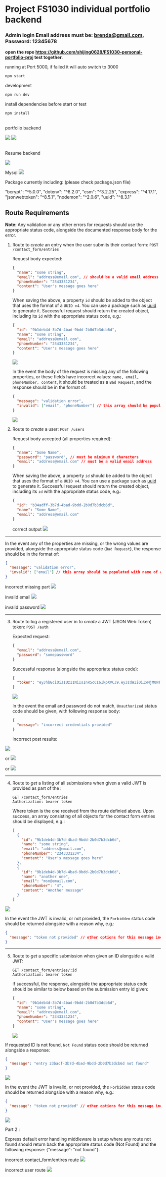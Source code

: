# Project FS1030 individual portfolio backend

### Admin login Email address must be: brenda@gmail.com, Password: 12345678

**open the repo https://github.com/shijing0628/FS1030-personal-portfolio-proj test together.**

running at Port 5000, if failed it will auto switch to 3000

```bash
npm start
```

development

```bash
npm run dev
```

install dependencies before start or test

```bash
npm install
```

<br>
portfolio backend

![](2021-03-20-20-37-05.png)
![](2021-03-17-22-18-28.png)

<br>
Resume backend

![](2021-03-20-20-36-14.png)

Mysql
![](2021-03-20-20-35-41.png)

Package currently including: (please check package.json file)

"bcrypt": "^5.0.0",
"dotenv": "^8.2.0",
"esm": "^3.2.25",
"express": "^4.17.1",
"jsonwebtoken": "^8.5.1",
"nodemon": "^2.0.6",
"uuid": "^8.3.1"

## Route Requirements

**Note**: Any validation or any other errors for requests should use the appropriate status code, alongside the documented response body for the error.

1. Route to _create_ an entry when the user submits their contact form:
   `POST /contact_form/entries`

   Request body expected:

   ```json
   {
     "name": "some string",
     "email": "address@email.com", // should be a valid email address
     "phoneNumber": "2343331234",
     "content": "User's message goes here"
   }
   ```

   When saving the above, a property `id` should be added to the object that uses the format of a `UUID v4`. You can use a package such as [uuid](https://www.npmjs.com/package/uuid) to generate it.
   Successful request should return the created object, including its `id` with the appropriate status code, e.g.:

   ```json
   {
     "id": "9b1deb4d-3b7d-4bad-9bdd-2b0d7b3dcb6d",
     "name": "some string",
     "email": "address@email.com",
     "phoneNumber": "2343331234",
     "content": "User's message goes here"
   }
   ```

   ![](2020-11-30-12-06-58.png)

   In the event the body of the request is missing any of the following properties, or these fields have incorrect values: `name, email, phoneNumber, content`, it should be treated as a `Bad Request`, and the response should be in the format of:

   ```json
   {
     "message": "validation error",
     "invalid": ["email", "phoneNumber"] // this array should be populated with name of any required property that is missing or has incorrect data
   }
   ```

   ![](2020-11-30-12-07-56.png)

2. Route to _create_ a user:
   `POST /users`

   Request body accepted (all properties required):

   ```json
   {
     "name": "Some Name",
     "password": "password", // must be minimum 8 characters
     "email": "address@email.com" // must be a valid email address
   }
   ```

   When saving the above, a property `id` should be added to the object that uses the format of a `UUID v4`. You can use a package such as [uuid](https://www.npmjs.com/package/uuid) to generate it.
   Successful request should return the created object, including its `id` with the appropriate status code, e.g.:

   ```json
   {
     "id": "b34adff-3b7d-4bad-9bdd-2b0d7b3dcb6d",
     "name": "Some Name",
     "email": "address@email.com"
   }
   ```

   correct output
   ![](2020-12-01-16-36-51.png)

---

In the event any of the properties are missing, or the wrong values are provided, alongside the appropriate status code (`Bad Request`), the response should be in the format of:

```json
{
  "message": "validation error",
  "invalid": ["email"] // this array should be populated with name of any required property that is missing or has incorrect data
}
```

incorrect
missing part
![](2020-11-30-12-11-15.png)

invalid email
![](2020-11-30-12-11-40.png)

invalid password
![](2020-11-30-12-13-13.png)

---

3. Route to log a registered user in to _create_ a JWT (JSON Web Token) token:
   `POST /auth`

   Expected request:

   ```json
   {
     "email": "address@email.com",
     "password": "somepassword"
   }
   ```

   Successful response (alongside the appropriate status code):

   ```json
   {
     "token": "eyJhbGciOiJIUzI1NiIsInR5cCI6IkpXVCJ9.eyJzdWIiOiIxMjM0NTY3ODkwIiwibmFtZSI6IkpvaG4gRG9lIiwiaWF0IjoxNTE2MjM5MDIyfQ.SflKxwRJSMeKKF2QT4fwpMeJf36POk6yJV_adQssw5c"
   }
   ```

   ![](2020-11-30-12-14-42.png)

   In the event the email and password do not match, `Unauthorized` status code should be given, with following response body:

   ```json
   {
     "message": "incorrect credentials provided"
   }
   ```

   Incorrect post results:

![](2020-11-30-12-15-14.png)

or
![](2020-11-30-12-15-40.png)

or
![](2020-11-30-12-16-05.png)

---

4. Route to _get_ a listing of all submissions when given a valid JWT is provided as part of the :

   ```
   GET /contact_form/entries
   Authorization: bearer token
   ```

   Where token is the one received from the route definied above.
   Upon success, an array consisting of all objects for the contact form entries should be displayed, e.g.:

   ```json
   [
     {
       "id": "9b1deb4d-3b7d-4bad-9bdd-2b0d7b3dcb6d",
       "name": "some string",
       "email": "address@email.com",
       "phoneNumber": "2343331234",
       "content": "User's message goes here"
     },
     {
       "id": "9b1deb4d-3b7d-4bad-9bdd-2b0d7b3dcb6d",
       "name": "another one",
       "email": "msn@email.com",
       "phoneNumber": "4",
       "content": "Another message"
     }
   ]
   ```

![](2020-11-30-12-21-50.png)

In the event the JWT is invalid, or not provided, the `Forbidden` status code should be returned alongside with a reason why, e.g.:

```json
{
  "message": "token not provided" // other options for this message include: "token expired"
}
```

---

5. Route to _get_ a specific submission when given an ID alongside a valid JWT:
   ```
   GET /contact_form/entries/:id
   Authorization: bearer token
   ```
   If successful, the response, alongside the appropriate status code should be similar to below based on the submission entry id given:
   ```json
   {
     "id": "9b1deb4d-3b7d-4bad-9bdd-2b0d7b3dcb6d",
     "name": "some string",
     "email": "address@email.com",
     "phoneNumber": "2343331234",
     "content": "User's message goes here"
   }
   ```
   ![](2020-11-30-12-31-49.png)

If requested ID is not found, `Not Found` status code should be returned alongside a response:

```json
{
  "message": "entry 23bacf-3b7d-4bad-9bdd-2b0d7b3dcb6d not found"
}
```

![](2020-11-30-12-35-51.png)

In the event the JWT is invalid, or not provided, the `Forbidden` status code should be returned alongside with a reason why, e.g.:

```json
{
  "message": "token not provided" // other options for this message include: "token expired"
}
```

![](2020-11-30-12-36-15.png)

Part 2 :

Express default error handling middleware is setup where any route not found should return back the appropriate status code (Not Found) and the following response: {"message": "not found"}.

incorrect contact_form/entires route
![](2020-11-30-12-05-26.png)

incorrect user route
![](2020-11-30-12-08-58.png)
